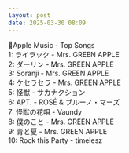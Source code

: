 ```yaml
---
layout: post
date: 2025-03-30 08:09
---
```


🍎Apple Music - Top Songs<br />
1: ライラック - Mrs. GREEN APPLE<br />
2: ダーリン - Mrs. GREEN APPLE<br />
3: Soranji - Mrs. GREEN APPLE<br />
4: ケセラセラ - Mrs. GREEN APPLE<br />
5: 怪獣 - サカナクション<br />
6: APT. - ROSÉ & ブルーノ・マーズ<br />
7: 怪獣の花唄 - Vaundy<br />
8: 僕のこと - Mrs. GREEN APPLE<br />
9: 青と夏 - Mrs. GREEN APPLE<br />
10: Rock this Party - timelesz<br />
